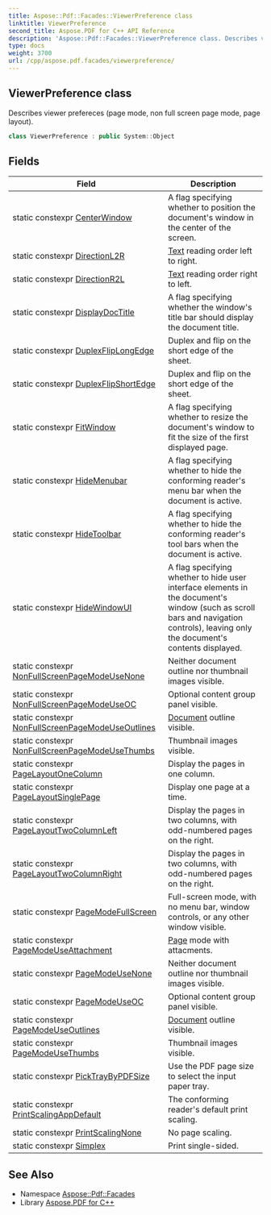 ```yaml
---
title: Aspose::Pdf::Facades::ViewerPreference class
linktitle: ViewerPreference
second_title: Aspose.PDF for C++ API Reference
description: 'Aspose::Pdf::Facades::ViewerPreference class. Describes viewer prefereces (page mode, non full screen page mode, page layout) in C++.'
type: docs
weight: 3700
url: /cpp/aspose.pdf.facades/viewerpreference/
---
```

## ViewerPreference class


Describes viewer prefereces (page mode, non full screen page mode, page layout).

```cpp
class ViewerPreference : public System::Object
```

## Fields

| Field | Description |
| --- | --- |
| static constexpr [CenterWindow](./centerwindow/) | A flag specifying whether to position the document's window in the center of the screen. |
| static constexpr [DirectionL2R](./directionl2r/) | [Text](../../aspose.pdf.text/) reading order left to right. |
| static constexpr [DirectionR2L](./directionr2l/) | [Text](../../aspose.pdf.text/) reading order right to left. |
| static constexpr [DisplayDocTitle](./displaydoctitle/) | A flag specifying whether the window's title bar should display the document title. |
| static constexpr [DuplexFlipLongEdge](./duplexfliplongedge/) | Duplex and flip on the short edge of the sheet. |
| static constexpr [DuplexFlipShortEdge](./duplexflipshortedge/) | Duplex and flip on the short edge of the sheet. |
| static constexpr [FitWindow](./fitwindow/) | A flag specifying whether to resize the document's window to fit the size of the first displayed page. |
| static constexpr [HideMenubar](./hidemenubar/) | A flag specifying whether to hide the conforming reader's menu bar when the document is active. |
| static constexpr [HideToolbar](./hidetoolbar/) | A flag specifying whether to hide the conforming reader's tool bars when the document is active. |
| static constexpr [HideWindowUI](./hidewindowui/) | A flag specifying whether to hide user interface elements in the document's window (such as scroll bars and navigation controls), leaving only the document's contents displayed. |
| static constexpr [NonFullScreenPageModeUseNone](./nonfullscreenpagemodeusenone/) | Neither document outline nor thumbnail images visible. |
| static constexpr [NonFullScreenPageModeUseOC](./nonfullscreenpagemodeuseoc/) | Optional content group panel visible. |
| static constexpr [NonFullScreenPageModeUseOutlines](./nonfullscreenpagemodeuseoutlines/) | [Document](../../aspose.pdf/document/) outline visible. |
| static constexpr [NonFullScreenPageModeUseThumbs](./nonfullscreenpagemodeusethumbs/) | Thumbnail images visible. |
| static constexpr [PageLayoutOneColumn](./pagelayoutonecolumn/) | Display the pages in one column. |
| static constexpr [PageLayoutSinglePage](./pagelayoutsinglepage/) | Display one page at a time. |
| static constexpr [PageLayoutTwoColumnLeft](./pagelayouttwocolumnleft/) | Display the pages in two columns, with odd-numbered pages on the right. |
| static constexpr [PageLayoutTwoColumnRight](./pagelayouttwocolumnright/) | Display the pages in two columns, with odd-numbered pages on the right. |
| static constexpr [PageModeFullScreen](./pagemodefullscreen/) | Full-screen mode, with no menu bar, window controls, or any other window visible. |
| static constexpr [PageModeUseAttachment](./pagemodeuseattachment/) | [Page](../../aspose.pdf/page/) mode with attacments. |
| static constexpr [PageModeUseNone](./pagemodeusenone/) | Neither document outline nor thumbnail images visible. |
| static constexpr [PageModeUseOC](./pagemodeuseoc/) | Optional content group panel visible. |
| static constexpr [PageModeUseOutlines](./pagemodeuseoutlines/) | [Document](../../aspose.pdf/document/) outline visible. |
| static constexpr [PageModeUseThumbs](./pagemodeusethumbs/) | Thumbnail images visible. |
| static constexpr [PickTrayByPDFSize](./picktraybypdfsize/) | Use the PDF page size to select the input paper tray. |
| static constexpr [PrintScalingAppDefault](./printscalingappdefault/) | The conforming reader's default print scaling. |
| static constexpr [PrintScalingNone](./printscalingnone/) | No page scaling. |
| static constexpr [Simplex](./simplex/) | Print single-sided. |
## See Also

* Namespace [Aspose::Pdf::Facades](../)
* Library [Aspose.PDF for C++](../../)
